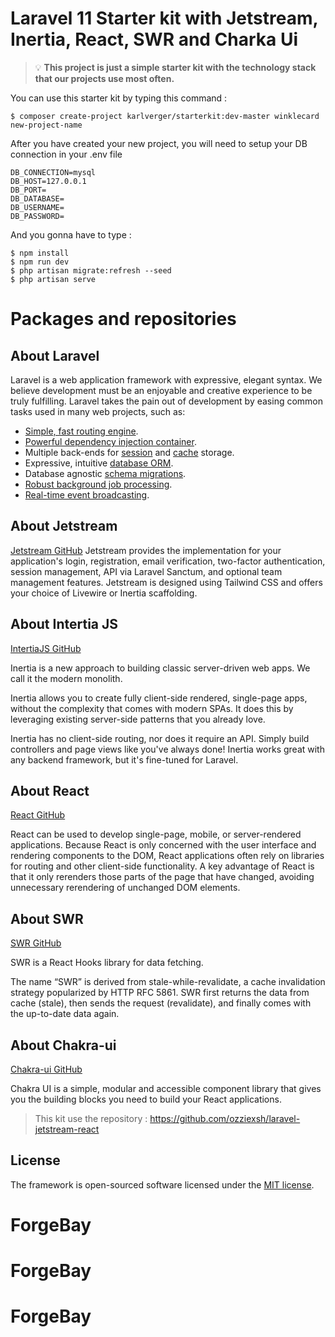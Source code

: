 # Laravel 11 Starter kit with Jetstream, Inertia, React, SWR and Charka Ui
> 💡 **This project is just a simple starter kit with the technology stack that our projects use most often.**

You can use this starter kit by typing this command : 
```shell
$ composer create-project karlverger/starterkit:dev-master winklecard new-project-name
```

After you have created your new project, you will need to setup your DB connection in your .env file

```dotenv
DB_CONNECTION=mysql
DB_HOST=127.0.0.1
DB_PORT=
DB_DATABASE=
DB_USERNAME=
DB_PASSWORD=
```

And you gonna have  to type :
```shell
$ npm install
$ npm run dev
$ php artisan migrate:refresh --seed 
$ php artisan serve
```

# Packages and repositories

## About Laravel

Laravel is a web application framework with expressive, elegant syntax. We believe development must be an enjoyable and creative experience to be truly fulfilling. Laravel takes the pain out of development by easing common tasks used in many web projects, such as:

- [Simple, fast routing engine](https://laravel.com/docs/routing).
- [Powerful dependency injection container](https://laravel.com/docs/container).
- Multiple back-ends for [session](https://laravel.com/docs/session) and [cache](https://laravel.com/docs/cache) storage.
- Expressive, intuitive [database ORM](https://laravel.com/docs/eloquent).
- Database agnostic [schema migrations](https://laravel.com/docs/migrations).
- [Robust background job processing](https://laravel.com/docs/queues).
- [Real-time event broadcasting](https://laravel.com/docs/broadcasting).


## About Jetstream
[Jetstream GitHub](https://github.com/laravel/jetstream)
Jetstream provides the implementation for your application's login, registration, email verification, two-factor authentication, session management, API via Laravel Sanctum, and optional team management features. Jetstream is designed using Tailwind CSS and offers your choice of Livewire or Inertia scaffolding.

## About Intertia JS
[IntertiaJS GitHub](https://github.com/inertiajs)

Inertia is a new approach to building classic server-driven web apps. We call it the modern monolith.

Inertia allows you to create fully client-side rendered, single-page apps, without the complexity that comes with modern SPAs. It does this by leveraging existing server-side patterns that you already love.

Inertia has no client-side routing, nor does it require an API. Simply build controllers and page views like you've always done! Inertia works great with any backend framework, but it's fine-tuned for Laravel.


## About React
[React GitHub](https://github.com/facebook/react)

React can be used to develop single-page, mobile, or server-rendered applications. Because React is only concerned 
with the user interface and rendering components to the DOM, React applications often rely on libraries for routing and other client-side functionality. 
A key advantage of React is that it only rerenders those parts of the page that have changed, avoiding unnecessary rerendering of unchanged DOM elements.

## About SWR
[SWR GitHub](https://github.com/vercel/swr)

SWR is a React Hooks library for data fetching.

The name “SWR” is derived from stale-while-revalidate, a cache invalidation strategy popularized by HTTP RFC 5861. SWR first returns the data from cache (stale), then sends the request (revalidate), and finally comes with the up-to-date data again.

## About Chakra-ui
[Chakra-ui GitHub](https://github.com/chakra-ui/chakra-ui)

Chakra UI is a simple, modular and accessible component library that gives you the building blocks you need to build your React applications.

> This kit use the repository :  https://github.com/ozziexsh/laravel-jetstream-react

## License

The framework is open-sourced software licensed under the [MIT license](https://opensource.org/licenses/MIT).
# ForgeBay
# ForgeBay
# ForgeBay
